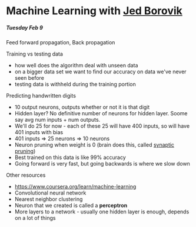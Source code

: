# Machine Learning with [Jed Borovik](https://github.com/jedborovik)

##### _Tuesday Feb 9_

Feed forward propagation, Back propagation

Training vs testing data
  - how well does the algorithm deal with unseen data
  - on a bigger data set we want to find our accuracy on data we've never seen before
  - testing data is withheld during the training portion

Predicting handwritten digits
  - 10 output neurons, outputs whether or not it is that digit
  - Hidden layer? No definitive number of neurons for hidden layer. Soome say avg num inputs + num outputs.
  - We'll do 25 for now - each of these 25 will have 400 inputs, so will have 401 inputs with bias
  - 401 inputs => 25 neurons => 10 neurons
  - Neuron pruning when weight is 0 (brain does this, called [synaptic pruning](https://en.wikipedia.org/wiki/Synaptic_pruning))
  - Best trained on this data is like 99% accuracy
  - Going forward is very fast, but going backwards is where we slow down

Other resources
  - https://www.coursera.org/learn/machine-learning
  - Convolutional neural network
  - Nearest neighbor clustering
  - Neuron that we created is called a __perceptron__
  - More layers to a network - usually one hidden layer is enough, depends on a lot of things
